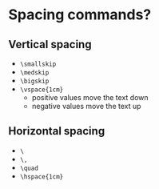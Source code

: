 # Spacing commands?

## Vertical spacing

- `\smallskip`
- `\medskip`
- `\bigskip`
- `\vspace{1cm}`
  - positive values move the text down
  - negative values move the text up


## Horizontal spacing

- `\ `
- `\,`
- `\quad`
- `\hspace{1cm}`
